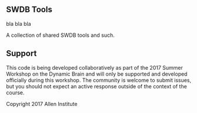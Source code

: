 SWDB Tools
----------

bla bla bla

A collection of shared SWDB tools and such.

## Support

This code is being developed collaboratively as part of the 2017 Summer Workshop on the Dynamic Brain and will only be supported and developed officially during this workshop. The community is welcome to submit issues, but you should not expect an active response outside of the context of the course.

Copyright 2017 Allen Institute
